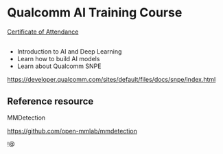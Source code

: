 # Qualcomm AI Training Course
[Certificate of Attendance](https://drive.google.com/file/d/1-UVWtroGnfXL0XNYSIZqJIBL-PT9yW2H/view)

## 
 - Introduction to AI and Deep Learning
 - Learn how to build AI models
 - Learn about Qualcomm SNPE

https://developer.qualcomm.com/sites/default/files/docs/snpe/index.html

## Reference resource
MMDetection

https://github.com/open-mmlab/mmdetection

!@
